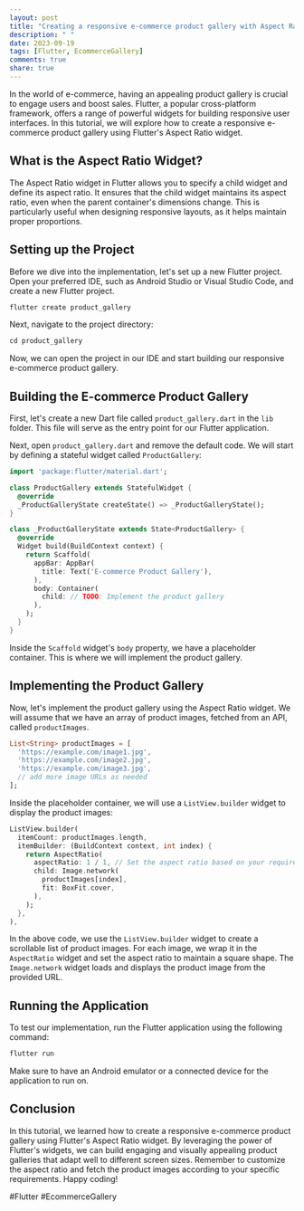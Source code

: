 ```yaml
---
layout: post
title: "Creating a responsive e-commerce product gallery with Aspect Ratio widgets in Flutter"
description: " "
date: 2023-09-19
tags: [Flutter, EcommerceGallery]
comments: true
share: true
---
```


In the world of e-commerce, having an appealing product gallery is crucial to engage users and boost sales. Flutter, a popular cross-platform framework, offers a range of powerful widgets for building responsive user interfaces. In this tutorial, we will explore how to create a responsive e-commerce product gallery using Flutter's Aspect Ratio widget.

## What is the Aspect Ratio Widget?

The Aspect Ratio widget in Flutter allows you to specify a child widget and define its aspect ratio. It ensures that the child widget maintains its aspect ratio, even when the parent container's dimensions change. This is particularly useful when designing responsive layouts, as it helps maintain proper proportions.

## Setting up the Project

Before we dive into the implementation, let's set up a new Flutter project. Open your preferred IDE, such as Android Studio or Visual Studio Code, and create a new Flutter project.

```dart
flutter create product_gallery
```

Next, navigate to the project directory:

```dart
cd product_gallery
```

Now, we can open the project in our IDE and start building our responsive e-commerce product gallery.

## Building the E-commerce Product Gallery

First, let's create a new Dart file called `product_gallery.dart` in the `lib` folder. This file will serve as the entry point for our Flutter application.

Next, open `product_gallery.dart` and remove the default code. We will start by defining a stateful widget called `ProductGallery`:

```dart
import 'package:flutter/material.dart';

class ProductGallery extends StatefulWidget {
  @override
  _ProductGalleryState createState() => _ProductGalleryState();
}

class _ProductGalleryState extends State<ProductGallery> {
  @override
  Widget build(BuildContext context) {
    return Scaffold(
      appBar: AppBar(
        title: Text('E-commerce Product Gallery'),
      ),
      body: Container(
        child: // TODO: Implement the product gallery
      ),
    );
  }
}
```

Inside the `Scaffold` widget's `body` property, we have a placeholder container. This is where we will implement the product gallery.

## Implementing the Product Gallery

Now, let's implement the product gallery using the Aspect Ratio widget. We will assume that we have an array of product images, fetched from an API, called `productImages`.

```dart
List<String> productImages = [
  'https://example.com/image1.jpg',
  'https://example.com/image2.jpg',
  'https://example.com/image3.jpg',
  // add more image URLs as needed
];
```

Inside the placeholder container, we will use a `ListView.builder` widget to display the product images:

```dart
ListView.builder(
  itemCount: productImages.length,
  itemBuilder: (BuildContext context, int index) {
    return AspectRatio(
      aspectRatio: 1 / 1, // Set the aspect ratio based on your requirements
      child: Image.network(
        productImages[index],
        fit: BoxFit.cover,
      ),
    );
  },
),
```

In the above code, we use the `ListView.builder` widget to create a scrollable list of product images. For each image, we wrap it in the `AspectRatio` widget and set the aspect ratio to maintain a square shape. The `Image.network` widget loads and displays the product image from the provided URL.

## Running the Application

To test our implementation, run the Flutter application using the following command:

```dart
flutter run
```

Make sure to have an Android emulator or a connected device for the application to run on.

## Conclusion

In this tutorial, we learned how to create a responsive e-commerce product gallery using Flutter's Aspect Ratio widget. By leveraging the power of Flutter's widgets, we can build engaging and visually appealing product galleries that adapt well to different screen sizes. Remember to customize the aspect ratio and fetch the product images according to your specific requirements. Happy coding!

#Flutter #EcommerceGallery